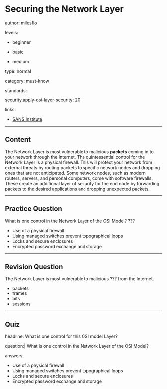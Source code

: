 # Securing the Network Layer
author: milesflo

levels:

  - beginner

  - basic

  - medium

type: normal

category: must-know

standards:

  security.apply-osi-layer-security: 20

links:

  - [SANS Institute](https://www.sans.org/reading-room/whitepapers/protocols/applying-osi-layer-network-model-information-security-1309)

---
## Content

The Network Layer is most vulnerable to malicious **packets** coming in to your network through the Internet. The quintessential control for the Network Layer is a physical firewall. This will protect your network from external threats by routing packets to specific network nodes and dropping ones that are not anticipated. Some network nodes, such as modern routers, servers, and personal computers, come with software firewalls. These create an additional layer of security for the end node by forwarding packets to the desired applications and dropping unexpected packets.

---
## Practice Question

What is one control in the Network Layer of the OSI Model?
???

* Use of a physical firewall
* Using managed switches prevent topographical loops
* Locks and secure enclosures
* Encrypted password exchange and storage

---
## Revision Question

The Network Layer is most vulnerable to malicious ??? from the Internet.

* packets
* frames
* bits
* sessions

---
## Quiz

headline: What is one control for this OSI model Layer?

question:| What is one control in the Network Layer of the OSI Model?

answers:

- Use of a physical firewall
- Using managed switches prevent topographical loops
- Locks and secure enclosures
- Encrypted password exchange and storage
